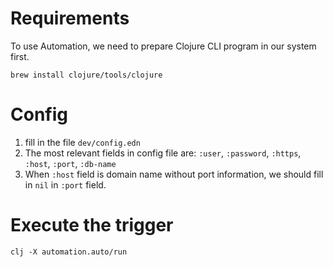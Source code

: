 # Requirements
To use Automation, we need to prepare Clojure CLI program in our system first.

`brew install clojure/tools/clojure`

# Config
1. fill in the file `dev/config.edn`
2. The most relevant fields in config file are:
  `:user`, `:password`, `:https`, `:host`, `:port`, `:db-name`
3. When `:host` field is domain name without port information, we should fill in `nil` in `:port` field.

# Execute the trigger

```
clj -X automation.auto/run 
```
